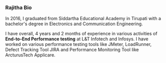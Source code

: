 ### Rajitha Bio

In 2016, I graduated from Siddartha Educational Academy in Tirupati with a bachelor's degree in Electronics and Communication Engineering.

I have overall, 4 years and 2 months of experience in various activities of **End-to-End Performance testing** at L&T Infotech and Infosys.
I have worked on various performance testing tools like JMeter, LoadRunner, Defect Tracking Tool JIRA and Performance Monitoring Tool like ArcturusTech Applicare.
